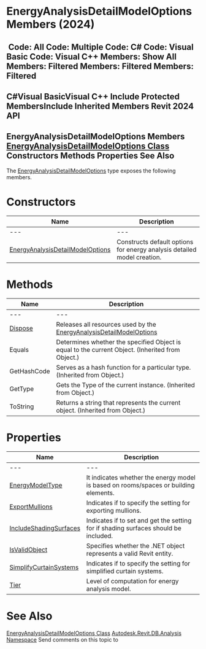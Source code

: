 # EnergyAnalysisDetailModelOptions Members (2024)

﻿
 Code: All Code: Multiple Code: C# Code: Visual Basic Code: Visual C++  Members: Show All Members: Filtered Members: Filtered Members: Filtered   
---  
C#Visual BasicVisual C++
Include Protected MembersInclude Inherited Members
Revit 2024 API  
---  
EnergyAnalysisDetailModelOptions Members  
[EnergyAnalysisDetailModelOptions Class](18297392-d94a-cdab-feb3-81482771c44d.md "EnergyAnalysisDetailModelOptions Class") Constructors Methods Properties See Also  
---  
The [EnergyAnalysisDetailModelOptions](18297392-d94a-cdab-feb3-81482771c44d.md "EnergyAnalysisDetailModelOptions Class") type exposes the following members.
# Constructors
| Name | Description |
| --- | --- |
| --- | --- | --- |
| [EnergyAnalysisDetailModelOptions](8be72333-014a-c341-2afc-ad8ea816358e.md "EnergyAnalysisDetailModelOptions Constructor") | Constructs default options for energy analysis detailed model creation. |

# Methods
| Name | Description |
| --- | --- |
| --- | --- | --- |
| [Dispose](b4944b2f-824e-332a-159f-eddb1ba61a76.md "Dispose Method") | Releases all resources used by the [EnergyAnalysisDetailModelOptions](18297392-d94a-cdab-feb3-81482771c44d.md "EnergyAnalysisDetailModelOptions Class") |
| Equals | Determines whether the specified Object is equal to the current Object. (Inherited from Object.) |
| GetHashCode | Serves as a hash function for a particular type.  (Inherited from Object.) |
| GetType | Gets the Type of the current instance. (Inherited from Object.) |
| ToString | Returns a string that represents the current object. (Inherited from Object.) |

# Properties
| Name | Description |
| --- | --- |
| --- | --- | --- |
| [EnergyModelType](74be020b-ad05-834c-71ba-8dcd7cf6ae37.md "EnergyModelType Property") | It indicates whether the energy model is based on rooms/spaces or building elements. |
| [ExportMullions](04d9f70b-ada4-d0fc-5ce7-b81250dbac8d.md "ExportMullions Property") | Indicates if to specify the setting for exporting mullions. |
| [IncludeShadingSurfaces](ceb9f732-a01f-7c34-21bf-431305bd1de8.md "IncludeShadingSurfaces Property") | Indicates if to set and get the setting for if shading surfaces should be included. |
| [IsValidObject](42896fca-db3d-9b7e-7cde-51a45a6e6b60.md "IsValidObject Property") | Specifies whether the .NET object represents a valid Revit entity. |
| [SimplifyCurtainSystems](5ffb0eb4-4864-a358-e4b8-16b32e41b8fd.md "SimplifyCurtainSystems Property") | Indicates if to specify the setting for simplified curtain systems. |
| [Tier](5452df51-4e96-5805-1aa0-0c4bd1ad2087.md "Tier Property") | Level of computation for energy analysis model. |

# See Also
[EnergyAnalysisDetailModelOptions Class](18297392-d94a-cdab-feb3-81482771c44d.md "EnergyAnalysisDetailModelOptions Class")
[Autodesk.Revit.DB.Analysis Namespace](958e2e12-587d-f188-5d7b-f13d7dbfdf48.md "Autodesk.Revit.DB.Analysis Namespace")
Send comments on this topic to 